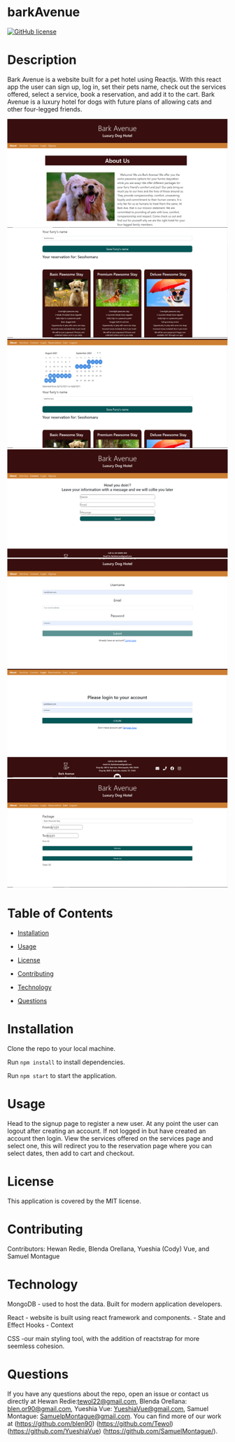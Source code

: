# barkAvenue
[![GitHub license](https://img.shields.io/badge/license-MIT-blue.svg)](https://github.com/blen90/barkAvenue)
  
# Description

Bark Avenue is a website built for a pet hotel using Reactjs. With this react app the user can sign up, log in, set their pets name, check out the services offered, select a service, book a reservation, and add it to the cart. Bark Avenue is a luxury hotel for dogs with future plans of allowing cats and other four-legged friends.

![screenshot](./client/public/assets/images/aboutScreenshot.PNG) 
![screenshot](./client/public/assets/images/servicesScreenshot.PNG)
![screenshot](./client/public/assets/images/reservationScreenshot.PNG)
![screenshot](./client/public/assets/images/contactScreenshot.PNG)
![screenshot](./client/public/assets/images/signupScreenshot.PNG)
![screenshot](./client/public/assets/images/loginScreenshot.PNG)
![screenshot](./client/public/assets/images/cartScreenshot.PNG)
    
# Table of Contents

* [Installation](#installation)
    
* [Usage](#usage)

* [License](#license)

* [Contributing](#contributing)

* [Technology](#Technology)

* [Questions](#questions)
    
# Installation
Clone the repo to your local machine.

Run ```npm install``` to install dependencies.

Run ```npm start``` to start the application.

# Usage

Head to the signup page to register a new user. At any point the user can logout after creating an account. If not logged in but have created an account then login. View the services offered on the services page and select one, this will redirect you to the reservation page where you can select dates, then add to cart and checkout.

# License

This application is covered by the MIT license.
    
# Contributing

Contributors: Hewan Redie, Blenda Orellana, Yueshia (Cody) Vue, and Samuel Montague

# Technology

MongoDB 
    - used to host the data. Built for modern application developers.

React 
    - website is built using react framework and components.
    - State and Effect Hooks
    - Context

CSS
    -our main styling tool, with the addition of reactstrap for more seemless cohesion.
    
# Questions

If you have any questions about the repo, open an issue or contact us directly at Hewan Redie:tewol22@gmail.com, Blenda Orellana: blen.or90@gmail.com, Yueshia Vue: YueshiaVue@gmail.com, Samuel Montague: SamuelpMontague@gmail.com. You can find more of our work at (https://github.com/blen90) (https://github.com/Tewol) (https://github.com/YueshiaVue) (https://github.com/SamuelMontague/).